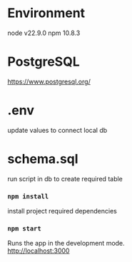 # Environment

node v22.9.0
npm 10.8.3

# PostgreSQL

https://www.postgresql.org/


# .env

update values to connect local db

# schema.sql

run script in db to create required table

### `npm install`

install project required dependencies

### `npm start`

Runs the app in the development mode.\
[http://localhost:3000](http://localhost:3000)
